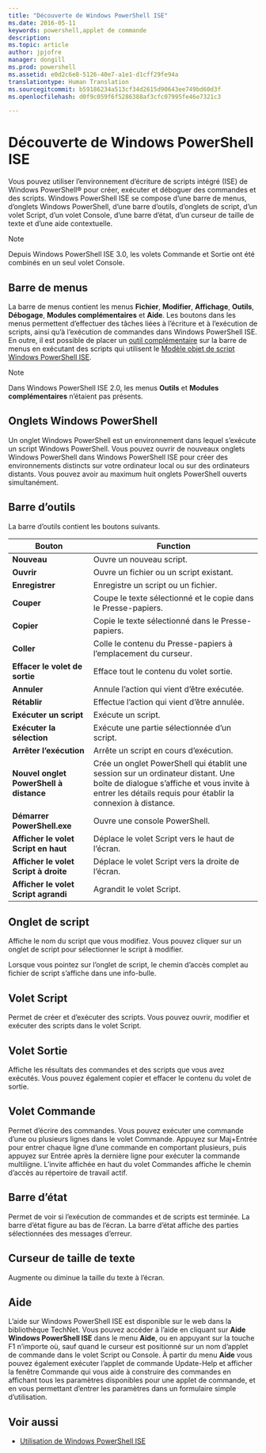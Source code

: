 ```yaml
---
title: "Découverte de Windows PowerShell ISE"
ms.date: 2016-05-11
keywords: powershell,applet de commande
description: 
ms.topic: article
author: jpjofre
manager: dongill
ms.prod: powershell
ms.assetid: e0d2c6e8-5126-40e7-a1e1-d1cff29fe94a
translationtype: Human Translation
ms.sourcegitcommit: b59186234a513cf34d2615d90643ee749bd60d3f
ms.openlocfilehash: d0f9c059f6f5286388af3cfc07995fe46e7321c3

---
```


# <a name="exploring-the-windows-powershell-ise"></a>Découverte de Windows PowerShell ISE
Vous pouvez utiliser l’environnement d’écriture de scripts intégré (ISE) de Windows PowerShell® pour créer, exécuter et déboguer des commandes et des scripts. Windows PowerShell ISE se compose d’une barre de menus, d’onglets Windows PowerShell, d’une barre d’outils, d’onglets de script, d’un volet Script, d’un volet Console, d’une barre d’état, d’un curseur de taille de texte et d’une aide contextuelle.

> [!NOTE]
> Depuis Windows PowerShell ISE 3.0, les volets Commande et Sortie ont été combinés en un seul volet Console.

## <a name="menu-bar"></a>Barre de menus
La barre de menus contient les menus **Fichier**, **Modifier**, **Affichage**, **Outils**, **Débogage**, **Modules complémentaires** et **Aide**. Les boutons dans les menus permettent d’effectuer des tâches liées à l’écriture et à l’exécution de scripts, ainsi qu’à l’exécution de commandes dans Windows PowerShell ISE. En outre, il est possible de placer un [outil complémentaire](../../core-powershell/ise/The-ISEAddOnTool-Object.md) sur la barre de menus en exécutant des scripts qui utilisent le [Modèle objet de script Windows PowerShell ISE](../../core-powershell/ise/The-Windows-PowerShell-ISE-Scripting-Object-Model.md).

> [!NOTE]
> Dans Windows PowerShell ISE 2.0, les menus **Outils** et **Modules complémentaires** n’étaient pas présents.

## <a name="windows-powershell-tabs"></a>Onglets Windows PowerShell
Un onglet Windows PowerShell est un environnement dans lequel s’exécute un script Windows PowerShell. Vous pouvez ouvrir de nouveaux onglets Windows PowerShell dans Windows PowerShell ISE pour créer des environnements distincts sur votre ordinateur local ou sur des ordinateurs distants. Vous pouvez avoir au maximum huit onglets PowerShell ouverts simultanément.

## <a name="toolbar"></a>Barre d’outils
La barre d’outils contient les boutons suivants.

|Bouton|Function|
|----------|------------|
|**Nouveau**|Ouvre un nouveau script.|
|**Ouvrir**|Ouvre un fichier ou un script existant.|
|**Enregistrer**|Enregistre un script ou un fichier.|
|**Couper**|Coupe le texte sélectionné et le copie dans le Presse-papiers.|
|**Copier**|Copie le texte sélectionné dans le Presse-papiers.|
|**Coller**|Colle le contenu du Presse-papiers à l’emplacement du curseur.|
|**Effacer le volet de sortie**|Efface tout le contenu du volet sortie.|
|**Annuler**|Annule l’action qui vient d’être exécutée.|
|**Rétablir**|Effectue l’action qui vient d’être annulée.|
|**Exécuter un script**|Exécute un script.|
|**Exécuter la sélection**|Exécute une partie sélectionnée d’un script.|
|**Arrêter l’exécution**|Arrête un script en cours d’exécution.|
|**Nouvel onglet PowerShell à distance**|Crée un onglet PowerShell qui établit une session sur un ordinateur distant. Une boîte de dialogue s’affiche et vous invite à entrer les détails requis pour établir la connexion à distance.|
|**Démarrer PowerShell.exe**|Ouvre une console PowerShell.|
|**Afficher le volet Script en haut**|Déplace le volet Script vers le haut de l’écran.|
|**Afficher le volet Script à droite**|Déplace le volet Script vers la droite de l’écran.|
|**Afficher le volet Script agrandi**|Agrandit le volet Script.|

## <a name="script-tab"></a>Onglet de script
Affiche le nom du script que vous modifiez. Vous pouvez cliquer sur un onglet de script pour sélectionner le script à modifier.

Lorsque vous pointez sur l’onglet de script, le chemin d’accès complet au fichier de script s’affiche dans une info-bulle.

## <a name="script-pane"></a>Volet Script
Permet de créer et d’exécuter des scripts. Vous pouvez ouvrir, modifier et exécuter des scripts dans le volet Script.

## <a name="output-pane"></a>Volet Sortie
Affiche les résultats des commandes et des scripts que vous avez exécutés. Vous pouvez également copier et effacer le contenu du volet de sortie.

## <a name="command-pane"></a>Volet Commande
Permet d’écrire des commandes. Vous pouvez exécuter une commande d’une ou plusieurs lignes dans le volet Commande. Appuyez sur Maj+Entrée pour entrer chaque ligne d’une commande en comportant plusieurs, puis appuyez sur Entrée après la dernière ligne pour exécuter la commande multiligne. L’invite affichée en haut du volet Commandes affiche le chemin d’accès au répertoire de travail actif.

## <a name="status-bar"></a>Barre d’état
Permet de voir si l’exécution de commandes et de scripts est terminée. La barre d’état figure au bas de l’écran. La barre d’état affiche des parties sélectionnées des messages d’erreur.

## <a name="text-size-slider"></a>Curseur de taille de texte
Augmente ou diminue la taille du texte à l’écran.

## <a name="help"></a>Aide
L’aide sur Windows PowerShell ISE est disponible sur le web dans la bibliothèque TechNet. Vous pouvez accéder à l’aide en cliquant sur **Aide Windows PowerShell ISE** dans le menu **Aide**, ou en appuyant sur la touche F1 n’importe où, sauf quand le curseur est positionné sur un nom d’applet de commande dans le volet Script ou Console. À partir du menu **Aide** vous pouvez également exécuter l’applet de commande Update-Help et afficher la fenêtre Commande qui vous aide à construire des commandes en affichant tous les paramètres disponibles pour une applet de commande, et en vous permettant d’entrer les paramètres dans un formulaire simple d’utilisation.

## <a name="see-also"></a>Voir aussi
- [Utilisation de Windows PowerShell ISE](../../core-powershell/ise/Using-the-Windows-PowerShell-ISE.md)




<!--HONumber=Nov16_HO4-->


